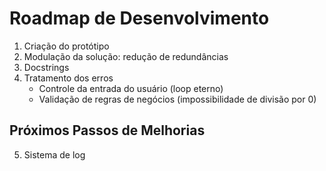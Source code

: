 # Roadmap de Desenvolvimento

1. Criação do protótipo
2. Modulação da solução: redução de redundâncias
3. Docstrings
4. Tratamento dos erros
    * Controle da entrada do usuário (loop eterno)
    * Validação de regras de negócios (impossibilidade de divisão por 0)

## Próximos Passos de Melhorias

5. Sistema de log